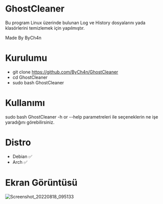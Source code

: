# GhostCleaner
Bu program Linux üzerinde bulunan Log ve History dosyalarını yada klasörlerini temizlemek için yapılmıştır.

Made By ByCh4n

# Kurulumu
- git clone https://github.com/ByCh4n/GhostCleaner
- cd GhostCleaner
- sudo bash GhostCleaner

# Kullanımı
sudo bash GhostCleaner -h or --help
parametreleri ile seçeneklerin ne işe yaradığını görebilirsiniz.

# Distro
- Debian ✅
- Arch ✅

# Ekran Görüntüsü
![Screenshot_20220818_095133](https://user-images.githubusercontent.com/67187998/185325404-6be3f196-9977-40df-a1ff-a5ad8c4ec000.png)
